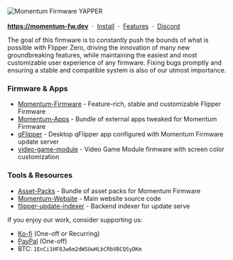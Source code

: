 <picture>
    <source media="(prefers-color-scheme: dark)" srcset="/profile/dark_theme_banner.png">
    <source media="(prefers-color-scheme: light)" srcset="/profile/light_theme_banner.png">
    <img
        alt="Momentum Firmware YAPPER"
        src="/profile/dark_theme_banner.png">
</picture
    
\
\
<strong><a href="https://momentum-fw.dev" target="_blank" >https://momentum-fw.dev</a></strong>&nbsp; · &nbsp;[Install](https://github.com/Next-Flip/Momentum-Firmware?tab=readme-ov-file#Install)&nbsp; · &nbsp;[Features](https://github.com/Next-Flip/Momentum-Firmware#list-of-changes)&nbsp; · &nbsp;<a href="https://discord.gg/momentum" target="_blank" >Discord</a>

The goal of this firmware is to constantly push the bounds of what is possible with Flipper Zero, driving the innovation of many new groundbreaking features, while maintaining the easiest and most customizable user experience of any firmware. Fixing bugs promptly and ensuring a stable and compatible system is also of our utmost importance.

### Firmware & Apps
- [Momentum-Firmware](https://github.com/Next-Flip/Momentum-Firmware) - Feature-rich, stable and customizable Flipper Firmware
- [Momentum-Apps](https://github.com/Next-Flip/Momentum-Apps) - Bundle of external apps tweaked for Momentum Firmware
- [qFlipper](https://github.com/Next-Flip/qFlipper) - Desktop qFlipper app configured with Momentum Firmware update server
- [video-game-module](https://github.com/Next-Flip/video-game-module) - Video Game Module firmware with screen color customization

### Tools & Resources
- [Asset-Packs](https://github.com/Next-Flip/Asset-Packs) - Bundle of asset packs for Momentum Firmware
- [Momentum-Website](https://github.com/Next-Flip/Momentum-Website) - Main website source code
- [flipper-update-indexer](https://github.com/Next-Flip/flipper-update-indexer) - Backend indexer for update serve

If you enjoy our work, consider supporting us:
- [Ko-fi](https://ko-fi.com/willyjl) (One-off or Recurring)
- [PayPal](https://paypal.me/willyjl1) (One-off)
- BTC: `1EnCi1HF8Jw6m2dWSUwHLbCRbVBCQSyDKm`
